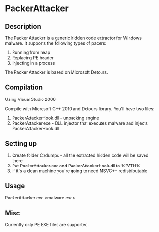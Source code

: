 # PackerAttacker

## Description

The Packer Attacker is a generic hidden code extractor for Windows malware. It supports the following types of pacers:

1. Running from heap
2. Replacing PE header
3. Injecting in a process


The Packer Attacker is based on Microsoft Detours.


## Compilation
Using Visual Studio 2008

Compile with Microsoft C++ 2010 and Detours library. You'll have two files:

1. PackerAttackerHook.dll - unpacking engine
2. PackerAttacker.exe - DLL injector that executes malware and injects PackerAttackerHook.dll


## Setting up

1. Create folder C:\dumps - all the extracted hidden code will be saved there
2. Put PackerAttacker.exe and PackerAttackerHook.dll to %PATH%
3. If it's a clean machine you're going to need MSVC++ redistributable


## Usage

PackerAttacker.exe <malware.exe>

## Misc

Currently only PE EXE files are supported.
